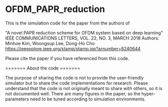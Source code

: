 # OFDM_PAPR_reduction

This is the simulation code for the paper from the authors of

"A novel PAPR reduction scheme for OFDM system based on deep learning"
IEEE COMMUNICATIONS LETTERS, VOL. 22, NO. 3, MARCH 2018
Authors: Minhoe Kim, Woongsup Lee, Dong-Ho Cho
https://ieeexplore.ieee.org/stamp/stamp.jsp?arnumber=8240644

Please cite the paper if you have referenced from this code.

======= About the code =======

The purpose of sharing the code is not to provide the user-friendly simulator but to share the code implementations for research.
Please understand that the code is not originally meant to share with others, so it is not documented well.
There are many figures in the paper, so the hyper-parameters need to be tuned according to simulation environments.
